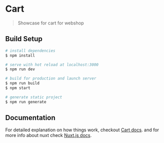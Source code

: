 # Cart

> Showcase for cart for webshop

## Build Setup

``` bash
# install dependencies
$ npm install

# serve with hot reload at localhost:3000
$ npm run dev

# build for production and launch server
$ npm run build
$ npm start

# generate static project
$ npm run generate
```
## Documentation

For detailed explanation on how things work, checkout [Cart docs](http://vuecartdocumentation.mythossoftware.com/). and for more info about nuxt check [Nuxt.js docs](https://nuxtjs.org/).
